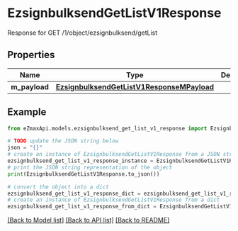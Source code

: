 # EzsignbulksendGetListV1Response

Response for GET /1/object/ezsignbulksend/getList

## Properties

Name | Type | Description | Notes
------------ | ------------- | ------------- | -------------
**m_payload** | [**EzsignbulksendGetListV1ResponseMPayload**](EzsignbulksendGetListV1ResponseMPayload.md) |  | 

## Example

```python
from eZmaxApi.models.ezsignbulksend_get_list_v1_response import EzsignbulksendGetListV1Response

# TODO update the JSON string below
json = "{}"
# create an instance of EzsignbulksendGetListV1Response from a JSON string
ezsignbulksend_get_list_v1_response_instance = EzsignbulksendGetListV1Response.from_json(json)
# print the JSON string representation of the object
print(EzsignbulksendGetListV1Response.to_json())

# convert the object into a dict
ezsignbulksend_get_list_v1_response_dict = ezsignbulksend_get_list_v1_response_instance.to_dict()
# create an instance of EzsignbulksendGetListV1Response from a dict
ezsignbulksend_get_list_v1_response_from_dict = EzsignbulksendGetListV1Response.from_dict(ezsignbulksend_get_list_v1_response_dict)
```
[[Back to Model list]](../README.md#documentation-for-models) [[Back to API list]](../README.md#documentation-for-api-endpoints) [[Back to README]](../README.md)


